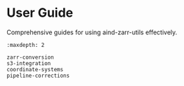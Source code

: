# User Guide

Comprehensive guides for using aind-zarr-utils effectively.

```{toctree}
:maxdepth: 2

zarr-conversion
s3-integration
coordinate-systems
pipeline-corrections
```